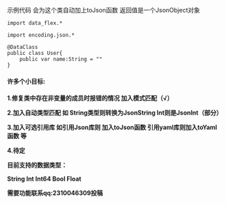 示例代码 会为这个类自动加上toJson函数 返回值是一个JsonObject对象

```
import data_flex.*

import encoding.json.*

@DataClass
public class User{
    public var name:String = "" 
}
```

<h4>许多个小目标:<h4>

1.修复类中存在非变量的成员时报错的情况 加入模式匹配（√）

2.加入自动类型匹配 如 String类型则转换为JsonString Int则是JsonInt（部分）

3.加入可选引用库 如引用Json库则 加入toJson函数 引用yaml库则加入toYaml函数 等

4.待定


目前支持的数据类型：

String Int Int64 Bool Float


需要功能联系qq:2310046309投稿
